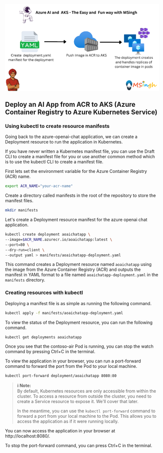 ![Deploying AI App from ACR to AKS](./Assets/ACR_to_AKS.png)

## Deploy an AI App from ACR to AKS (Azure Container Registry to Azure Kubernetes Service)

### Using kubectl to create resource manifests

Going back to the azure-openai-chat application, we can create a Deployment resource to run the application in Kubernetes.

If you have never written a Kubernetes manifest file, you can use the Draft CLI to create a manifest file for you or use another common method which is to use the kubectl CLI to create a manifest file.

First lets set the environment variable for the Azure Container Registry (ACR) name.
```bash
export ACR_NAME="your-acr-name"
```

Create a directory called manifests in the root of the repository to store the manifest files.
```bash
mkdir manifests
```

Let's create a Deployment resource manifest for the azure openai chat application.
```bash
kubectl create deployment aoaichatapp \
--image=$ACR_NAME.azurecr.io/aoaichatapp:latest \
--port=80 \
--dry-run=client \
--output yaml > manifests/aoaichatapp-deployment.yaml
```

This command creates a Deployment resource named `aoaichatapp` using the image from the Azure Container Registry (ACR) and outputs the manifest in YAML format to a file named `aoaichatapp-deployment.yaml` in the `manifests` directory.

### Creating resources with kubectl

Deploying a manifest file is as simple as running the following command.
```bash
kubectl apply -f manifests/aoaichatapp-deployment.yaml
```

To view the status of the Deployment resource, you can run the following command.
```bash
kubectl get deployments aoaichatapp
```

Once you see that the contoso-air Pod is running, you can stop the watch command by pressing Ctrl+C in the terminal.

To view the application in your browser, you can run a port-forward command to forward the port from the Pod to your local machine.
```bash
kubectl port-forward deployment/aoaichatapp 8080:80
```

> **ℹ️ Note:**  
> By default, Kubernetes resources are only accessible from within the cluster. To access a resource from outside the cluster, you need to create a Service resource to expose it. We'll cover that later.  
>  
> In the meantime, you can use the `kubectl port-forward` command to forward a port from your local machine to the Pod. This allows you to access the application as if it were running locally.

You can now access the application in your browser at http://localhost:8080/.

To stop the port-forward command, you can press Ctrl+C in the terminal.
